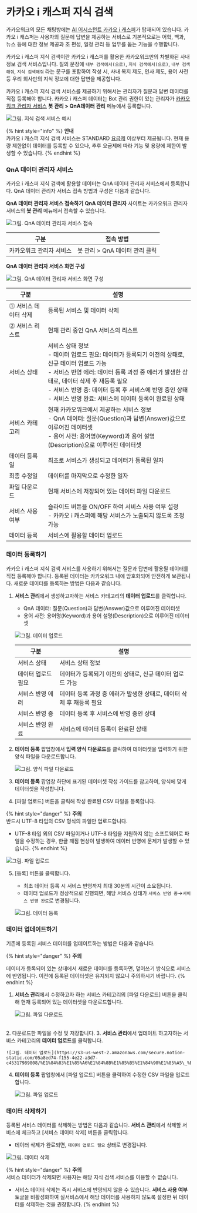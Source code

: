 # 카카오 i 캐스퍼 지식 검색

카카오워크의 모든 채팅방에는 [AI 어시스턴트 카카오 i 캐스퍼](https://kakaowork.oopy.io/user/kasper)가 탑재되어 있습니다. 카카오 i 캐스퍼는 사용자의 질문에 답변을 제공하는 서비스로 기본적으로는 어학, 백과, 뉴스 등에 대한 정보 제공과 조 편성, 일정 관리 등 업무를 돕는 기능을 수행합니다.

카카오 i 캐스퍼 지식 검색이란 카카오 i 캐스퍼를 활용한 카카오워크만의 차별화된 사내 정보 검색 서비스입니다. 질의 문장에 `내부 검색에서(으로)`, `지식 검색에서(으로)`, `내부 검색해줘`, `지식 검색해줘` 라는 문구를 포함하여 작성 시, 사내 복지 제도, 인사 제도, 용어 사전 등 우리 회사만의 지식 정보에 대한 답변을 제공합니다.

카카오 i 캐스퍼 지식 검색 서비스를 제공하기 위해서는 관리자가 질문과 답변 데이터를 직접 등록해야 합니다. 카카오 i 캐스퍼 데이터는 Bot 관리 권한이 있는 관리자가 [카카오워크 관리자 서비스](https://admin.kakaowork.com/) **봇 관리 > QnA데이터 관리** 메뉴에서 등록합니다.

![그림. 지식 검색 서비스 예시](https://s3-us-west-2.amazonaws.com/secure.notion-static.com/b9824456-3684-4fa4-b7d0-404341db0250/%E1%84%8C%E1%85%B5%E1%84%89%E1%85%B5%E1%86%A8\_%E1%84%80%E1%85%A5%E1%86%B7%E1%84%89%E1%85%A2%E1%86%A8\_%E1%84%89%E1%85%A5%E1%84%87%E1%85%B5%E1%84%89%E1%85%B3\_%E1%84%8B%E1%85%A8%E1%84%89%E1%85%B5.png)



{% hint style="info" %}
**안내**<br>
카카오 i 캐스퍼 지식 검색 서비스는 STANDARD [요금제](https://www.kakaowork.com/pricing) 이상부터 제공됩니다. 현재 용량 제한없이 데이터를 등록할 수 있으나, 추후 요금제에 따라 기능 및 용량에 제한이 발생할 수 있습니다.
{% endhint %}

### QnA 데이터 관리자 서비스

카카오 i 캐스퍼 지식 검색에 활용할 데이터는 QnA 데이터 관리자 서비스에서 등록합니다. QnA 데이터 관리자 서비스 접속 방법과 구성은 다음과 같습니다.

**QnA 데이터 관리자 서비스 접속하기**
**QnA 데이터 관리자** 사이트는 카카오워크 관리자 서비스의 **봇 관리** 메뉴에서 접속할 수 있습니다.

![그림. QnA 데이터 관리자 서비스 접속](https://s3-us-west-2.amazonaws.com/secure.notion-static.com/78b295ed-1a68-4929-81c7-3384eaff4791/QnA\_%E1%84%83%E1%85%A6%E1%84%8B%E1%85%B5%E1%84%90%E1%85%A5\_%E1%84%80%E1%85%AA%E1%86%AB%E1%84%85%E1%85%B5%E1%84%8C%E1%85%A1\_%E1%84%89%E1%85%A5%E1%84%87%E1%85%B5%E1%84%89%E1%85%B3\_%E1%84%8C%E1%85%A5%E1%86%B8%E1%84%89%E1%85%A9%E1%86%A8.png)


| 구분            | 접속 방법                |
| ------------- | -------------------- |
| 카카오워크 관리자 서비스 | 봇 관리 > QnA 데이터 관리 클릭 |

**QnA 데이터 관리자 서비스 화면 구성**

![그림. QnA 데이터 관리자 서비스 화면 구성](https://s3-us-west-2.amazonaws.com/secure.notion-static.com/7c2d32f8-e665-48ab-a35a-0a0a59e1f172/QnA\_%E1%84%83%E1%85%A6%E1%84%8B%E1%85%B5%E1%84%90%E1%85%A5\_%E1%84%80%E1%85%AA%E1%86%AB%E1%84%85%E1%85%B5%E1%84%8C%E1%85%A1\_%E1%84%89%E1%85%A5%E1%84%87%E1%85%B5%E1%84%89%E1%85%B3\_%E1%84%80%E1%85%AE%E1%84%89%E1%85%A5%E1%86%BC.png)


| 구분 | 설명 |
| --- | --- |
| ⓵ 서비스 데이터 삭제 | 등록된 서비스 및 데이터 삭제 |
| ⓶ 서비스 리스트 | 현재 관리 중인 QnA 서비스의 리스트 |
|      서비스 상태 | 서비스 상태 정보 <br> - 데이터 업로드 필요: 데이터가 등록되기 이전의 상태로, 신규 데이터 업로드 가능<br> - 서비스 반영 에러: 데이터 등록 과정 중 에러가 발생한 상태로, 데이터 삭제 후 재등록 필요<br> - 서비스 반영 중: 데이터 등록 후 서비스에 반영 중인 상태<br> - 서비스 반영 완료: 서비스에 데이터 등록이 완료된 상태 |
|      서비스 카테고리 | 현재 카카오워크에서 제공하는 서비스 정보<br> - QnA 데이터: 질문(Question)과 답변(Answer)값으로 이루어진 데이터셋<br> - 용어 사전: 용어명(Keyword)과 용어 설명(Description)으로 이루어진 데이터셋 |
|      데이터 등록일 | 최초로 서비스가 생성되고 데이터가 등록된 일자 |
|      최종 수정일 | 데이터를 마지막으로 수정한 일자 |
|      파일 다운로드 | 현재 서비스에 저장되어 있는 데이터 파일 다운로드 |
|      서비스 사용여부 | 슬라이드 버튼을 ON/OFF 하여 서비스 사용 여부 설정<br> - 카카오 i 캐스퍼에 해당 서비스가 노출되지 않도록 조정 가능 |
|      데이터 등록 | 서비스에 활용할 데이터 업로드 |


### 데이터 등록하기

카카오 i 캐스퍼 지식 검색 서비스를 사용하기 위해서는 질문과 답변에 활용될 데이터를 직접 등록해야 합니다. 등록된 데이터는 카카오워크 내에 암호화되어 안전하게 보관됩니다. 새로운 데이터를 등록하는 방법은 다음과 같습니다.

1.  **서비스 관리**에서 생성하고자하는 서비스 카테고리의 **데이터 업로드**를 클릭합니다.

    * QnA 데이터: 질문(Question)과 답변(Answer)값으로 이루어진 데이터셋
    * 용어 사전: 용어명(Keyword)과 용어 설명(Description)으로 이루어진 데이터셋

    ![그림. 데이터 업로드](https://s3-us-west-2.amazonaws.com/secure.notion-static.com/1f08d102-adcb-430d-8c4c-3c760deeab29/%E1%84%83%E1%85%A6%E1%84%8B%E1%85%B5%E1%84%90%E1%85%A5\_%E1%84%8B%E1%85%A5%E1%86%B8%E1%84%85%E1%85%A9%E1%84%83%E1%85%B3.png)


    | 구분         | 설명                                       |
    | ---------- | ---------------------------------------- |
    | 서비스 상태     | 서비스 상태 정보                                |
    | 데이터 업로드 필요 | 데이터가 등록되기 이전의 상태로, 신규 데이터 업로드 가능         |
    | 서비스 반영 에러  | 데이터 등록 과정 중 에러가 발생한 상태로, 데이터 삭제 후 재등록 필요 |
    | 서비스 반영 중   | 데이터 등록 후 서비스에 반영 중인 상태                   |
    | 서비스 반영 완료  | 서비스에 데이터 등록이 완료된 상태                      |

2.  **데이터 등록** 팝업창에서 **입력 양식 다운로드**를 클릭하여 데이터셋을 입력하기 위한 양식 파일을 다운로드합니다.

    ![그림. 양식 파일 다운로드](https://s3-us-west-2.amazonaws.com/secure.notion-static.com/2fdc2512-eeea-416c-9599-1ab038997078/%E1%84%8B%E1%85%A3%E1%86%BC%E1%84%89%E1%85%B5%E1%86%A8\_%E1%84%91%E1%85%A1%E1%84%8B%E1%85%B5%E1%86%AF\_%E1%84%83%E1%85%A1%E1%84%8B%E1%85%AE%E1%86%AB%E1%84%85%E1%85%A9%E1%84%83%E1%85%B3.png)

3. **데이터 등록** 팝업창 하단에 표기된 데이터셋 작성 가이드를 참고하여, 양식에 맞게 데이터셋을 작성합니다.
4. [파일 업로드] 버튼을 클릭해 작성 완료된 CSV 파일을 등록합니다.

  {% hint style="danger" %}
  **주의**<br> 
  반드시 UTF-8 타입의 CSV 형식의 파일만 업로드합니다.
  * UTF-8 타입 외의 CSV 파일이거나 UTF-8 타입을 지원하지 않는 소프트웨어로 파일을 수정하는 경우, 한글 깨짐 현상이 발생하여 데이터 반영에 문제가 발생할 수 있습니다. 
  {% endhint %}

  ![그림. 파일 업로드](https://s3-us-west-2.amazonaws.com/secure.notion-static.com/dd21cc03-96e1-4774-9eaf-c5fcc10db616/%E1%84%91%E1%85%A1%E1%84%8B%E1%85%B5%E1%86%AF\_%E1%84%8B%E1%85%A5%E1%86%B8%E1%84%85%E1%85%A9%E1%84%83%E1%85%B3.png)


5.  [등록] 버튼을 클릭합니다.

    * 최초 데이터 등록 시 서비스 반영까지 최대 30분의 시간이 소요됩니다.
    * 데이터 업로드가 정상적으로 진행되면, 해당 서비스 상태가 `서비스 반영 중`→`서비스 반영 완료`로 변경됩니다.

    ![그림. 데이터 등록](https://s3-us-west-2.amazonaws.com/secure.notion-static.com/ce39ce3b-58fe-425a-a2eb-4244e64ce08c/%E1%84%91%E1%85%A1%E1%84%8B%E1%85%B5%E1%86%AF\_%E1%84%8B%E1%85%A5%E1%86%B8%E1%84%85%E1%85%A9%E1%84%83%E1%85%B3.png)

### 데이터 업데이트하기

기존에 등록된 서비스 데이터를 업데이트하는 방법은 다음과 같습니다.

{% hint style="danger" %}
**주의**<br>

데이터가 등록되어 있는 상태에서 새로운 데이터를 등록하면, 덮어쓰기 방식으로 서비스에 반영됩니다. 이전에 등록된 데이터셋은 유지되지 않으니 주의하시기 바랍니다.
{% endhint %}

1.  **서비스 관리**에서 수정하고자 하는 서비스 카테고리의 [파일 다운로드] 버튼을 클릭해 현재 등록되어 있는 데이터셋을 다운로드합니다.

    ![그림. 파일 다운로드](https://s3-us-west-2.amazonaws.com/secure.notion-static.com/87e46851-3806-4f51-a3e7-0c483311238a/%E1%84%91%E1%85%A1%E1%84%8B%E1%85%B5%E1%86%AF\_%E1%84%83%E1%85%A1%E1%84%8B%E1%85%AE%E1%86%AB%E1%84%85%E1%85%A9%E1%84%83%E1%85%B3.png)

\
2. 다운로드한 파일을 수정 및 저장합니다.
3.  **서비스 관리**에서 업데이트 하고자하는 서비스 카테고리의 **데이터 업로드**를 클릭합니다.

    ![그림. 데이터 업로드](https://s3-us-west-2.amazonaws.com/secure.notion-static.com/05a8ed74-f155-4e22-a3d7-c45317989808/%E1%84%83%E1%85%A6%E1%84%8B%E1%85%B5%E1%84%90%E1%85%A5\_%E1%84%8B%E1%85%A5%E1%86%B8%E1%84%85%E1%85%A9%E1%84%83%E1%85%B3.png)


4.  **데이터 등록** 팝업창에서 [파일 업로드] 버튼을 클릭하여 수정한 CSV 파일을 업로드합니다.

    ![그림. 파일 업로드](https://s3-us-west-2.amazonaws.com/secure.notion-static.com/47c1fd0c-7a20-4bcd-a38c-66226128800f/%E1%84%91%E1%85%A1%E1%84%8B%E1%85%B5%E1%86%AF\_%E1%84%8B%E1%85%A5%E1%86%B8%E1%84%85%E1%85%A9%E1%84%83%E1%85%B3.png)


### 데이터 삭제하기

등록된 서비스 데이터를 삭제하는 방법은 다음과 같습니다. **서비스 관리**에서 삭제할 서비스에 체크하고 [서비스 데이터 삭제] 버튼을 클릭합니다.

* 데이터 삭제가 완료되면, `데이터 업로드 필요` 상태로 변경됩니다.

![그림. 데이터 삭제](https://s3-us-west-2.amazonaws.com/secure.notion-static.com/7f4cf5a6-fa69-467a-acc7-2cd3cffc5204/%E1%84%91%E1%85%A1%E1%84%8B%E1%85%B5%E1%86%AF\_%E1%84%8B%E1%85%A5%E1%86%B8%E1%84%85%E1%85%A9%E1%84%83%E1%85%B3-2.png)


{% hint style="danger" %}
**주의**<br>
서비스 데이터가 삭제되면 사용자는 해당 지식 검색 서비스를 이용할 수 없습니다.
* 서비스 데이터 삭제는 즉시 서비스에 반영되지 않을 수 있습니다. **서비스 사용 여부** 토글을 비활성화하여 실서비스에서 해당 데이터를 사용하지 않도록 설정한 뒤 데이터를 삭제하는 것을 권장합니다. 
{% endhint %}

